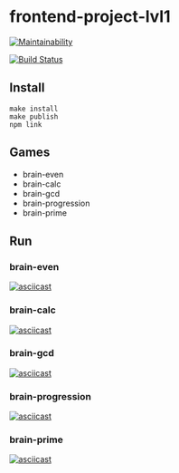 # frontend-project-lvl1

[![Maintainability](https://api.codeclimate.com/v1/badges/a99a88d28ad37a79dbf6/maintainability)](https://codeclimate.com/github/codeclimate/codeclimate/maintainability)  

[![Build Status](https://travis-ci.org/just-ed/frontend-project-lvl1.svg?branch=master)](https://travis-ci.org/just-ed/frontend-project-lvl1)

## Install
```
make install
make publish
npm link
```

## Games
* brain-even
* brain-calc
* brain-gcd
* brain-progression
* brain-prime

## Run
### brain-even

[![asciicast](https://asciinema.org/a/14.png)](https://asciinema.org/a/UWJu4IfEwxdPfI8Ow6urozwC0)


### brain-calc

[![asciicast](https://asciinema.org/a/14.png)](https://asciinema.org/a/CjLplW0hMEBN8It3whs1PlYBp)

### brain-gcd

[![asciicast](https://asciinema.org/a/14.png)](https://asciinema.org/a/vly2oYNhpNmyKJIh8FrERb7Pf)

### brain-progression

[![asciicast](https://asciinema.org/a/14.png)](https://asciinema.org/a/GpJJtBegAi1Ch5plIzxFtxxZi)

### brain-prime

[![asciicast](https://asciinema.org/a/14.png)](https://asciinema.org/a/0bb2fYd69O0X3JErsCnTNb3Gq)